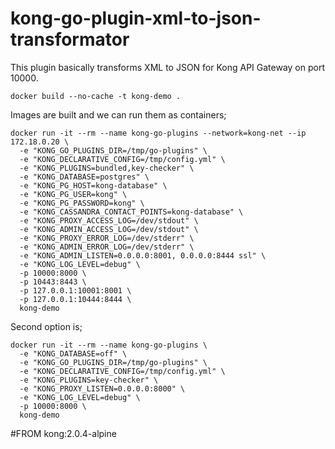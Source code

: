 # kong-go-plugin-xml-to-json-transformator

This plugin basically transforms XML to JSON for Kong API Gateway on port 10000.

```
docker build --no-cache -t kong-demo .
```

Images are built and we can run them as containers;

```
docker run -it --rm --name kong-go-plugins --network=kong-net --ip 172.18.0.20 \
  -e "KONG_GO_PLUGINS_DIR=/tmp/go-plugins" \
  -e "KONG_DECLARATIVE_CONFIG=/tmp/config.yml" \
  -e "KONG_PLUGINS=bundled,key-checker" \
  -e "KONG_DATABASE=postgres" \
  -e "KONG_PG_HOST=kong-database" \
  -e "KONG_PG_USER=kong" \
  -e "KONG_PG_PASSWORD=kong" \
  -e "KONG_CASSANDRA_CONTACT_POINTS=kong-database" \
  -e "KONG_PROXY_ACCESS_LOG=/dev/stdout" \
  -e "KONG_ADMIN_ACCESS_LOG=/dev/stdout" \
  -e "KONG_PROXY_ERROR_LOG=/dev/stderr" \
  -e "KONG_ADMIN_ERROR_LOG=/dev/stderr" \
  -e "KONG_ADMIN_LISTEN=0.0.0.0:8001, 0.0.0.0:8444 ssl" \
  -e "KONG_LOG_LEVEL=debug" \
  -p 10000:8000 \
  -p 10443:8443 \
  -p 127.0.0.1:10001:8001 \
  -p 127.0.0.1:10444:8444 \
  kong-demo
```

Second option is;

```
docker run -it --rm --name kong-go-plugins \
  -e "KONG_DATABASE=off" \
  -e "KONG_GO_PLUGINS_DIR=/tmp/go-plugins" \
  -e "KONG_DECLARATIVE_CONFIG=/tmp/config.yml" \
  -e "KONG_PLUGINS=key-checker" \
  -e "KONG_PROXY_LISTEN=0.0.0.0:8000" \
  -e "KONG_LOG_LEVEL=debug" \
  -p 10000:8000 \
  kong-demo
```

#FROM kong:2.0.4-alpine